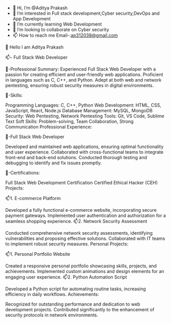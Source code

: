 - 👋 Hi, I’m @Aditya Prakash
- 👀 I’m interested in Full stack development,Cyber security,DevOps and App Development
- 🌱 I’m currently learning Web Development
- 💞️ I’m looking to collaborate on Cyber security
- 📫 How to reach me Email-:ap312038@gmail.com


👋 Hello I am Aditya Prakash

  📫- Full Stack Web Developer

👀-Professional Summary:
Experienced Full Stack Web Developer with a passion for creating efficient and user-friendly web applications. Proficient in languages such as C, C++, and Python. Adept at both web and network pentesting, ensuring robust security measures in digital environments.

👀-Skills:

Programming Languages: C, C++, Python
Web Development: HTML, CSS, JavaScript, React, Node.js
Database Management: MySQL, MongoDB
Security: Web Pentesting, Network Pentesting
Tools: Git, VS Code, Sublime Text
Soft Skills: Problem-solving, Team Collaboration, Strong Communication
Professional Experience:

👀-Full Stack Web Developer 

Developed and maintained web applications, ensuring optimal functionality and user experience.
Collaborated with cross-functional teams to integrate front-end and back-end solutions.
Conducted thorough testing and debugging to identify and fix issues promptly.


👀-Certifications:

Full Stack Web Development Certification
Certified Ethical Hacker (CEH)
Projects:

📫1. E-commerce Platform

Developed a fully functional e-commerce website, incorporating secure payment gateways.
Implemented user authentication and authorization for a seamless shopping experience.
📫2. Network Security Assessment

Conducted comprehensive network security assessments, identifying vulnerabilities and proposing effective solutions.
Collaborated with IT teams to implement robust security measures.
Personal Projects:

📫1. Personal Portfolio Website

Created a responsive personal portfolio showcasing skills, projects, and achievements.
Implemented custom animations and design elements for an engaging user experience.
📫2. Python Automation Script

Developed a Python script for automating routine tasks, increasing efficiency in daily workflows.
Achievements:

Recognized for outstanding performance and dedication to web development projects.
Contributed significantly to the enhancement of security protocols in network environments.

